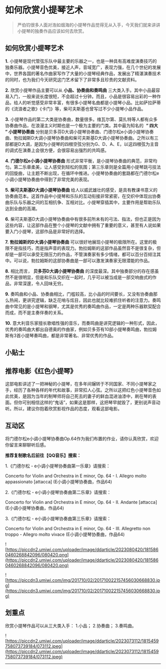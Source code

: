 # 如何欣赏小提琴艺术

> 严伯钧很多人面对浩如烟海的小提琴作品觉得无从入手，今天我们就来讲讲小提琴的独奏作品应该如何去欣赏。

## 如何欣赏小提琴艺术

 **1.** 小提琴是现代管弦乐队中最主要的乐器之一，也是一种具有高难度演奏技巧的独奏乐器。小提琴音色优美，接近人声，音域宽广，表现力强，在几个世纪的发展中，世界各国的著名作曲家写作了大量的小提琴经典作品，发展出了精湛演奏技术的同时，也为我们今天研究这门艺术留下了非常多且珍贵的文献资料。

 **2.** 欣赏小提琴作品主要可以从 **小品、协奏曲和奏鸣曲** 三大类入手。其中小品最容易入门，一般来说长度很短，不会超过十分钟。而且，小品是很容易出彩的一种作品，给人的听觉感受非常丰富，有很多小提琴名曲都是小提琴小品。比如萨拉萨蒂的《流浪者之歌》《卡门》等，柴可夫斯基也曾写过不少小提琴小品作品。

 **3.** 小提琴作品的第二大类是协奏曲，数量很多。维瓦尔第、莫扎特等人都有众多协奏曲作品，在浪漫主义时期也是一个极为主要的门类。其中最为知名的  **“ 四大 ” 小提琴协奏曲** 分别是贝多芬D大调小提琴协奏曲、门德尔松e小调小提琴协奏曲、勃拉姆斯D大调小提琴协奏曲和柴可夫斯基D大调小提琴协奏曲。之所以有三部都是D大调，是因为小提琴的四根空弦分别为G、D、A、E，以这四根弦为主音的调式在演奏上会很方便，会很容易出强烈的共鸣感。

 **4.**  **门德尔松e小调小提琴协奏曲** 形式非常平衡，是小提琴协奏曲的典范，非常均匀。第二乐章柔美，让人感受到轻松的氛围；第三乐章则是全篇用小提琴跳弓技法的回旋曲，让主题不断出现，在循环中推进。小提琴协奏曲的套路都在门德尔松e小调小提琴协奏曲中得到了非常完美的表现。

 **5.**  **柴可夫斯基D大调小提琴协奏曲** 给人以威武雄壮的感受，是具有教课书意义的协奏曲范本。这首作品中小提琴和乐队的互动衔接非常紧密，在交织中体现出协奏曲乐队与乐器之间的互相抗争、互相对比。小提琴穿插其中，主要作用是帮助乐队达到全曲的高潮。

 **6.** 柴可夫斯基D大调小提琴协奏曲中有很多前所未有的弓法、指法，但也正是因为这些内容，让这部作品在整个小提琴的文献中拥有了重要的意义，甚至有人说如果要入门小提琴，这部作品是非常好的选择。

 **7.**  **勃拉姆斯的D大调小提琴协奏曲** 可以很好地展现小提琴的极限所在。这里的极限不是指技巧，而是指声音的表现力。勃拉姆斯的这部作品虽然音不是很复杂，但却是一部可以承受无限压力的作品，不管演奏家有多少情绪，都可以百分百倾注其中。可以说，勃拉姆斯的这部协奏曲是一部可以激发演奏家无限潜能的作品。

 **8.** 相比而言， **贝多芬D大调小提琴协奏曲** 的深度最深。其中独奏部分的存在感虽然不是很明显，但是和乐队交织在一起时，几乎可以被当成是一部交响曲式的作品，非常深邃，令人回味无穷。

 **9.** 奏鸣曲和小品、协奏曲相比，门槛较高，比小品的时间要长，又没有协奏曲那么热闹，更讲究逻辑，缺乏花哨与炫目，因此也就比较难抓住听者的注意力。奏鸣曲中常见的是小提琴和钢琴，尤其是优秀的奏鸣曲作品，一定是两种乐器默契配合而成，而不是主奏伴奏的关系。

 **10.** 意大利音乐家擅长歌唱性强的音乐，而奏鸣曲是讲究逻辑的一种形式，因此，优秀的奏鸣曲大都出自德奥的作曲家，例如贝多芬有10部小提琴奏鸣曲，勃拉姆斯有3首小提琴奏鸣曲，都是非常著名、非常优秀的作品。

## 小贴士

## 推荐电影《红色小提琴》

这部电影讲述了一把神秘的小提琴，在多年间辗转于不同国家、不同小提琴家之手，经历了各种各样的年代和故事，非常扣人心弦。之所以这把红色小提琴音色如此优美，是因为当年的制琴师将自己死去的妻子的鲜血混进油漆中，刷在琴的表面。但你可别相信这样的“鬼话”，如果这是那样，这把琴早就毁了，更别说声音动听。所以，建议你抱着欣赏影视作品的态度，观看这部电影。

## 互动区

将门德尔松e小调小提琴协奏曲Op.64作为我们布置的作业，请你认真欣赏，欢迎你留言来聊聊听后感。

 **推荐复制歌名后前往【QQ音乐】搜索：**

1.《门德尔松 - e小调小提琴协奏曲第一乐章》请搜索：

Concerto for Violin and Orchestra in E minor, Op. 64 - I. Allegro molto appassionato [attacca] (E小调小提琴协奏曲，作品64)

2.《门德尔松 - e小调小提琴协奏曲第二乐章》请搜索：

Concerto for Violin and Orchestra in E minor, Op. 64 - II. Andante [attacca] (E小调小提琴协奏曲，作品64)

3.《门德尔松 - e小调小提琴协奏曲第三乐章》请搜索：

Concerto for Violin and Orchestra in E minor, Op. 64 - III. Allegretto non troppo - Allegro molto vivace (E小调小提琴协奏曲，作品64)

![https://piccdn2.umiwi.com/uploader/image/ddarticle/2023080420/1815860460268842096/080420.png](https://piccdn2.umiwi.com/uploader/image/ddarticle/2023080420/1815860460268842096/080420.png)

![https://piccdn3.umiwi.com/img/201710/02/201710022157456030668830.jpg](https://piccdn3.umiwi.com/img/201710/02/201710022157456030668830.jpg)

## 划重点

欣赏小提琴作品可以从三大类入手：
1.小品；
2.协奏曲；
3.奏鸣曲。

![https://piccdn2.umiwi.com/uploader/image/ddarticle/2023073112/1815459758073739184/073112.jpeg](https://piccdn2.umiwi.com/uploader/image/ddarticle/2023073112/1815459758073739184/073112.jpeg)

---
